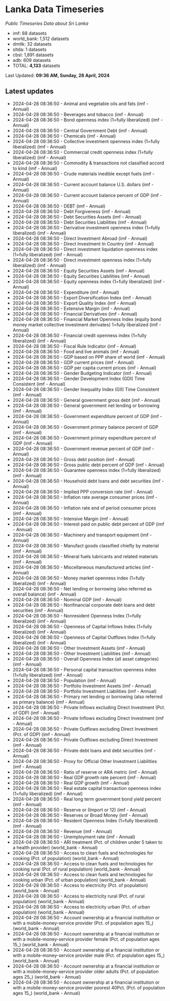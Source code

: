 # Lanka Data Timeseries
*Public Timeseries Data about Sri Lanka*

* imf: 88 datasets
* world_bank: 1,512 datasets
* dmtlk: 32 datasets
* sltda: 1 datasets
* cbsl: 1,891 datasets
* adb: 609 datasets
* TOTAL: **4,133** datasets

Last Updated: **09:36 AM, Sunday, 28 April, 2024**

## Latest updates

* 2024-04-28 08:36:50 - Animal and vegetable oils and fats (imf - Annual)
* 2024-04-28 08:36:50 - Beverages and tobacco (imf - Annual)
* 2024-04-28 08:36:50 - Bond openness index (1=fully liberalized) (imf - Annual)
* 2024-04-28 08:36:50 - Central Government Debt (imf - Annual)
* 2024-04-28 08:36:50 - Chemicals (imf - Annual)
* 2024-04-28 08:36:50 - Collective investment openness index (1=fully liberalized) (imf - Annual)
* 2024-04-28 08:36:50 - Commercial credit openness index (1=fully liberalized) (imf - Annual)
* 2024-04-28 08:36:50 - Commodity & transactions not classified accord to kind (imf - Annual)
* 2024-04-28 08:36:50 - Crude materials inedible except fuels (imf - Annual)
* 2024-04-28 08:36:50 - Current account balance U.S. dollars (imf - Annual)
* 2024-04-28 08:36:50 - Current account balance percent of GDP (imf - Annual)
* 2024-04-28 08:36:50 - DEBT (imf - Annual)
* 2024-04-28 08:36:50 - Debt Forgiveness (imf - Annual)
* 2024-04-28 08:36:50 - Debt Securities Assets (imf - Annual)
* 2024-04-28 08:36:50 - Debt Securities Liabilities (imf - Annual)
* 2024-04-28 08:36:50 - Derivative investment openness index (1=fully liberalized) (imf - Annual)
* 2024-04-28 08:36:50 - Direct Investment Abroad (imf - Annual)
* 2024-04-28 08:36:50 - Direct Investment In Country (imf - Annual)
* 2024-04-28 08:36:50 - Direct investment liquidation openness index (1=fully liberalized) (imf - Annual)
* 2024-04-28 08:36:50 - Direct investment openness index (1=fully liberalized) (imf - Annual)
* 2024-04-28 08:36:50 - Equity Securities Assets (imf - Annual)
* 2024-04-28 08:36:50 - Equity Securities Liabilities (imf - Annual)
* 2024-04-28 08:36:50 - Equity openness index (1=fully liberalized) (imf - Annual)
* 2024-04-28 08:36:50 - Expenditure (imf - Annual)
* 2024-04-28 08:36:50 - Export Diversification Index (imf - Annual)
* 2024-04-28 08:36:50 - Export Quality Index (imf - Annual)
* 2024-04-28 08:36:50 - Extensive Margin (imf - Annual)
* 2024-04-28 08:36:50 - Financial Derivatives (imf - Annual)
* 2024-04-28 08:36:50 - Financial Market Openness Index (equity bond money market collective investment derivates) 1=fully liberalized (imf - Annual)
* 2024-04-28 08:36:50 - Financial credit openness index (1=fully liberalized) (imf - Annual)
* 2024-04-28 08:36:50 - Fiscal Rule Indicator (imf - Annual)
* 2024-04-28 08:36:50 - Food and live animals (imf - Annual)
* 2024-04-28 08:36:50 - GDP based on PPP share of world (imf - Annual)
* 2024-04-28 08:36:50 - GDP current prices (imf - Annual)
* 2024-04-28 08:36:50 - GDP per capita current prices (imf - Annual)
* 2024-04-28 08:36:50 - Gender Budgeting Indicator (imf - Annual)
* 2024-04-28 08:36:50 - Gender Development Index (GDI) Time Consistent (imf - Annual)
* 2024-04-28 08:36:50 - Gender Inequality Index (GII) Time Consistent (imf - Annual)
* 2024-04-28 08:36:50 - General government gross debt (imf - Annual)
* 2024-04-28 08:36:50 - General government net lending or borrowing (imf - Annual)
* 2024-04-28 08:36:50 - Government expenditure percent of GDP (imf - Annual)
* 2024-04-28 08:36:50 - Government primary balance percent of GDP (imf - Annual)
* 2024-04-28 08:36:50 - Government primary expenditure percent of GDP (imf - Annual)
* 2024-04-28 08:36:50 - Government revenue percent of GDP (imf - Annual)
* 2024-04-28 08:36:50 - Gross debt position (imf - Annual)
* 2024-04-28 08:36:50 - Gross public debt percent of GDP (imf - Annual)
* 2024-04-28 08:36:50 - Guarantee openness index (1=fully liberalized) (imf - Annual)
* 2024-04-28 08:36:50 - Household debt loans and debt securities (imf - Annual)
* 2024-04-28 08:36:50 - Implied PPP conversion rate (imf - Annual)
* 2024-04-28 08:36:50 - Inflation rate average consumer prices (imf - Annual)
* 2024-04-28 08:36:50 - Inflation rate end of period consumer prices (imf - Annual)
* 2024-04-28 08:36:50 - Intensive Margin (imf - Annual)
* 2024-04-28 08:36:50 - Interest paid on public debt percent of GDP (imf - Annual)
* 2024-04-28 08:36:50 - Machinery and transport equipment (imf - Annual)
* 2024-04-28 08:36:50 - Manufact goods classified chiefly by material (imf - Annual)
* 2024-04-28 08:36:50 - Mineral fuels lubricants and related materials (imf - Annual)
* 2024-04-28 08:36:50 - Miscellaneous manufactured articles (imf - Annual)
* 2024-04-28 08:36:50 - Money market openness index (1=fully liberalized) (imf - Annual)
* 2024-04-28 08:36:50 - Net lending or borrowing (also referred as overall balance) (imf - Annual)
* 2024-04-28 08:36:50 - Nominal GDP (imf - Annual)
* 2024-04-28 08:36:50 - Nonfinancial corporate debt loans and debt securities (imf - Annual)
* 2024-04-28 08:36:50 - Nonresident Openness Index (1=fully liberalized) (imf - Annual)
* 2024-04-28 08:36:50 - Openness of Capital Inflows Index (1=fully liberalized) (imf - Annual)
* 2024-04-28 08:36:50 - Openness of Capital Outflows Index (1=fully liberalized) (imf - Annual)
* 2024-04-28 08:36:50 - Other Investment Assets (imf - Annual)
* 2024-04-28 08:36:50 - Other Investment Liabilities (imf - Annual)
* 2024-04-28 08:36:50 - Overall Openness Index (all asset categories) (imf - Annual)
* 2024-04-28 08:36:50 - Personal capital transaction openness index (1=fully liberalized) (imf - Annual)
* 2024-04-28 08:36:50 - Population (imf - Annual)
* 2024-04-28 08:36:50 - Portfolio Investment Assets (imf - Annual)
* 2024-04-28 08:36:50 - Portfolio Investment Liabilities (imf - Annual)
* 2024-04-28 08:36:50 - Primary net lending or borrowing (also referred as primary balance) (imf - Annual)
* 2024-04-28 08:36:50 - Private Inflows excluding Direct Investment (Pct. of GDP) (imf - Annual)
* 2024-04-28 08:36:50 - Private Inflows excluding Direct Investment (imf - Annual)
* 2024-04-28 08:36:50 - Private Outflows excluding Direct Investment (Pct. of GDP) (imf - Annual)
* 2024-04-28 08:36:50 - Private Outflows excluding Direct Investment (imf - Annual)
* 2024-04-28 08:36:50 - Private debt loans and debt securities (imf - Annual)
* 2024-04-28 08:36:50 - Proxy for Official Other Investment Liabilities (imf - Annual)
* 2024-04-28 08:36:50 - Ratio of reserve or ARA metric (imf - Annual)
* 2024-04-28 08:36:50 - Real GDP growth rate percent (imf - Annual)
* 2024-04-28 08:36:50 - Real GDP growth (imf - Annual)
* 2024-04-28 08:36:50 - Real estate capital transaction openness index (1=fully liberalized) (imf - Annual)
* 2024-04-28 08:36:50 - Real long term government bond yield percent (imf - Annual)
* 2024-04-28 08:36:50 - Reserve or (Import or 12) (imf - Annual)
* 2024-04-28 08:36:50 - Reserves or Broad Money (imf - Annual)
* 2024-04-28 08:36:50 - Resident Openness Index (1=fully liberalized) (imf - Annual)
* 2024-04-28 08:36:50 - Revenue (imf - Annual)
* 2024-04-28 08:36:50 - Unemployment rate (imf - Annual)
* 2024-04-28 08:36:50 - ARI treatment (Pct. of children under 5 taken to a health provider) (world_bank - Annual)
* 2024-04-28 08:36:50 - Access to clean fuels and technologies for cooking (Pct. of population) (world_bank - Annual)
* 2024-04-28 08:36:50 - Access to clean fuels and technologies for cooking rural (Pct. of rural population) (world_bank - Annual)
* 2024-04-28 08:36:50 - Access to clean fuels and technologies for cooking urban (Pct. of urban population) (world_bank - Annual)
* 2024-04-28 08:36:50 - Access to electricity (Pct. of population) (world_bank - Annual)
* 2024-04-28 08:36:50 - Access to electricity rural (Pct. of rural population) (world_bank - Annual)
* 2024-04-28 08:36:50 - Access to electricity urban (Pct. of urban population) (world_bank - Annual)
* 2024-04-28 08:36:50 - Account ownership at a financial institution or with a mobile-money-service provider (Pct. of population ages 15_) (world_bank - Annual)
* 2024-04-28 08:36:50 - Account ownership at a financial institution or with a mobile-money-service provider female (Pct. of population ages 15_) (world_bank - Annual)
* 2024-04-28 08:36:50 - Account ownership at a financial institution or with a mobile-money-service provider male (Pct. of population ages 15_) (world_bank - Annual)
* 2024-04-28 08:36:50 - Account ownership at a financial institution or with a mobile-money-service provider older adults (Pct. of population ages 25_) (world_bank - Annual)
* 2024-04-28 08:36:50 - Account ownership at a financial institution or with a mobile-money-service provider poorest 40Pct. (Pct. of population ages 15_) (world_bank - Annual)